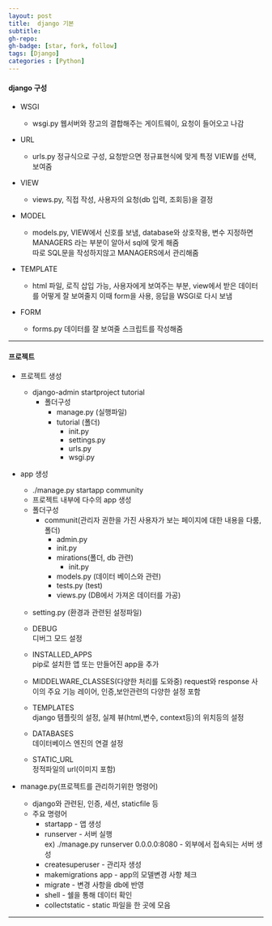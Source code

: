 ```yaml
---
layout: post
title:  django 기본
subtitle: 
gh-repo: 
gh-badge: [star, fork, follow]
tags: [Django]
categories : [Python]
---
```


#### django 구성

* WSGI 
    - wsgi.py 웹서버와 장고의 결합해주는 게이트웨이, 요청이 들어오고 나감

* URL
    - urls.py 정규식으로 구성, 요청받으면 정규표현식에 맞게 특정 VIEW를 선택, 보여줌

* VIEW
    - views.py, 직접 작성, 사용자의 요청(db 입력, 조회등)을 결정 

* MODEL
    - models.py, VIEW에서 신호를 보냄, database와 상호작용, 변수 지정하면 MANAGERS 라는 부분이 알아서 sql에 맞게 해줌  
    따로 SQL문을 작성하지않고 MANAGERS에서 관리해줌

* TEMPLATE
    - html 파일, 로직 삽입 가능, 사용자에게 보여주는 부분, view에서 받은 데이터를 어떻게 잘 보여줄지 이때 form을 사용, 응답을 WSGI로 다시 보냄

* FORM
    - forms.py 데이터를 잘 보여줄 스크립트를 작성해줌

---

#### 프로젝트

* 프로젝트 생성
    - django-admin startproject tutorial
        - 폴더구성
            - manage.py (실행파일)
            - tutorial (폴더)
                - init.py
                - settings.py
                - urls.py
                - wsgi.py

* app 생성
    - ./manage.py startapp community
    - 프로젝트 내부에 다수의 app 생성
    - 폴더구성
        - communit(관리자 권한을 가진 사용자가 보는 페이지에 대한 내용을 다룸, 폴더)
            - admin.py
            - init.py
            - mirations(폴더, db 관련)
                - init.py
            - models.py (데이터 베이스와 관련)
            - tests.py (test)
            - views.py (DB에서 가져온 데이터를 가공)

    * setting.py (환경과 관련된 설정파일)

    * DEBUG  
    디버그 모드 설정

    * INSTALLED_APPS  
    pip로 설치한 앱 또는 만들어진 app을 추가

    * MIDDELWARE_CLASSES(다양한 처리를 도와중)
    request와 response 사이의 주요 기능 레이어, 인증,보안관련의 다양한 설정 포함

    * TEMPLATES  
    django 템플릿의 설정, 실제 뷰(html,변수, context등)의 위치등의 설정

    * DATABASES  
    데이터베이스 엔진의 연결 설정

    * STATIC_URL  
    정적파일의 url(이미지 포함)

* manage.py(프로젝트를 관리하기위한 명령어)
    -   django와 관련된, 인증, 세션, staticfile 등
    - 주요 명령어
        - startapp - 앱 생성
        - runserver - 서버 실행   
            ex) ./manage.py runserver 0.0.0.0:8080 - 외부에서 접속되는 서버 생성
        - createsuperuser - 관리자 생성
        - makemigrations app - app의 모델변경 사항 체크
        - migrate - 변경 사항을 db에 반영
        - shell - 쉘을 통해 데이터 확인
        - collectstatic - static 파일을 한 곳에 모음

---